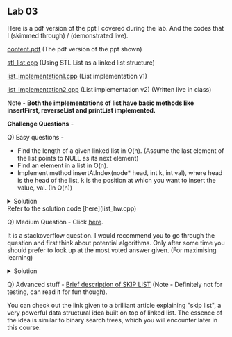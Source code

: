 ## Lab 03

Here is a pdf version of the ppt I covered during the lab. And the codes that I (skimmed through) / (demonstrated live).

  [content.pdf](content.pdf) (The pdf version of the ppt shown)

  [stl_list.cpp](stl_list.cpp) (Using STL List as a linked list structure)

  [list_implementation1.cpp](list_implementation1.cpp) (List implementation v1)

  [list_implementation2.cpp](list_implementation2.cpp) (List implementation v2) (Written live in class)

  Note - **Both the implementations of list have basic methods like insertFirst, reverseList and printList implemented.**

**Challenge Questions** -

Q) Easy questions -
- Find the length of a given linked list in O(n). (Assume the last element of the list points to NULL as its next element)
- Find an element in a list in O(n).
- Implement method insertAtIndex(node* head, int k, int val), where head is the head of the list, k is the position at which you want to insert the value, val. (In O(n))

<details>
  <summary>Solution</summary>
  1. Iterate, i.e from node go to node->next till you hit node == null.
  2. Similar as above, just the breaking condition is now when node->val == find_value, return true.
  3. Iterate to the kth element first. Let this node be a, and the next node be b. Now let us say we want to insert the new node named c, then we insert it like this - We set a->next = c. We also set c->next = b. We are done.
</details>
Refer to the solution code [here](list_hw.cpp)

Q) Medium Question - Click [here](https://stackoverflow.com/questions/2663115/how-to-detect-a-loop-in-a-linked-list).

It is a stackoverflow question. I would recommend you to go through the question and first think about potential algorithms.
Only after some time you should prefer to look up at the most voted answer given. (For maximising learning)

<details>
  <summary>Solution</summary>
  Provided in the link.
</details>

Q) Advanced stuff - [Brief description of SKIP LIST](https://brilliant.org/wiki/skip-lists/) (Note - Definitely not for testing, can read it for fun though).

You can check out the link given to a brilliant article explaining "skip list", a very powerful data structural idea built on top of linked list. The essence of the idea is similar to binary search trees, which you will encounter later in this course.
